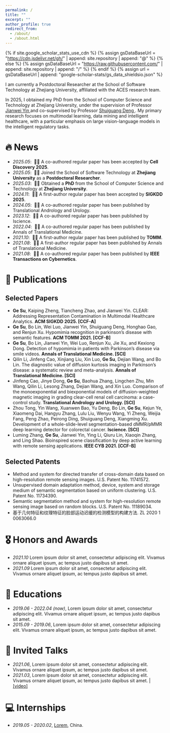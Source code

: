 ```yaml
---
permalink: /
title: ""
excerpt: ""
author_profile: true
redirect_from: 
  - /about/
  - /about.html
---
```


{% if site.google_scholar_stats_use_cdn %}
{% assign gsDataBaseUrl = "https://cdn.jsdelivr.net/gh/" | append: site.repository | append: "@" %}
{% else %}
{% assign gsDataBaseUrl = "https://raw.githubusercontent.com/" | append: site.repository | append: "/" %}
{% endif %}
{% assign url = gsDataBaseUrl | append: "google-scholar-stats/gs_data_shieldsio.json" %}

<span class='anchor' id='about-me'></span>


I am currently a Postdoctoral Researcher at the School of Software Technology at Zhejiang University, affiliated with the ACES research team.

In 2025, I obtained my PhD from the School of Computer Science and Technology at Zhejiang University, under the supervision of Professor <a href='https://mypage.zju.edu.cn/0001038/'> Jianwei Yin </a> and co-supervised by Professor <a href='https://person.zju.edu.cn/shuiguang/'> Shuiguang Deng </a>. My primary research focuses on multimodal learning, data mining and intelligent healthcare, with a particular emphasis on large vision-language models in the intelligent regulatory tasks.

# 🔥 News
- *2025.05*: &nbsp;🎉🎉 A co-authored regular paper has been accepted by **Cell Discovery 2025**.
- *2025.05*: &nbsp;🎉🎉 Joined the School of Software Technology at **Zhejiang University** as a **Postdoctoral Researcher**.
- *2025.03*: &nbsp;🎉🎉 Obtained a **PhD** from the School of Computer Science and Technology at **Zhejiang University**. 
- *2024.11*: &nbsp;🎉🎉 A first-author regular paper has been accepted by **SIGKDD 2025**. 
- *2024.05*: &nbsp;🎉🎉 A co-authored regular paper has been published by Translational Andrology and Urology.
- *2023.12*: &nbsp;🎉🎉 A co-authored regular paper has been published by Iscience.
- *2022.04*: &nbsp;🎉🎉 A co-authored regular paper has been published by Annals of Translational Medicine.
- *2021.10*: &nbsp;🎉🎉 A first-author regular paper has been published by **TOMM**.
- *2021.08*: &nbsp;🎉🎉 A first-author regular paper has been published by Annals of Translational Medicine.
- *2021.08*: &nbsp;🎉🎉 A co-authored regular paper has been published by **IEEE Transactions on Cybernetics**.

# 📝 Publications 

## Selected Papers
- **Ge Su**, Kaiping Zheng, Tiancheng Zhao, and Jianwei Yin. CLEAR: Addressing Representation Contamination in Multimodal Healthcare Analytics. **ACM SIGKDD 2025. [CCF-A]**
- **Ge Su**, Bo Lin, Wei Luo, Jianwei Yin, Shuiguang Deng, Honghao Gao, and Renjun Xu. Hypomimia recognition in parkinson’s disease with semantic features. **ACM TOMM 2021. [CCF-B]**
- **Ge Su**, Bo Lin, Jianwei Yin, Wei Luo, Renjun Xu, Jie Xu, and Kexiong Dong. Detection of hypomimia in patients with Parkinson’s disease via smile videos. **Annals of Translational Medicine. [SCI]**
- Qilin Li, Jinfeng Cao, Xinjiang Liu, Xin Luo, **Ge Su**, Dejian Wang, and Bo Lin. The diagnostic value of diffusion kurtosis imaging in Parkinson’s disease: a systematic review and meta-analysis. **Annals of Translational Medicine. [SCI]**
- Jinfeng Cao, Jinye Dong, **Ge Su**, Baohua Zhang, Lingchen Zhu, Min Wang, Qilin Li, Lesong Zhang, Dejian Wang, and Xin Luo. Comparison of the monoexponential and biexponential models of diffusion-weighted magnetic imaging in grading clear-cell renal cell carcinoma: a case-control study. **Translational Andrology and Urology. [SCI]**
- Zhou Tong, Yin Wang, Xuanwen Bao, Yu Deng, Bo Lin, **Ge Su**, Kejun Ye, Xiaomeng Dai, Hangyu Zhang, Lulu Liu, Wenyu Wang, Yi Zheng, Weijia Fang, Peng Zhao, Peirong Ding, Shuiguang Deng, Xiangming Xu. Development of a whole-slide-level segmentation-based dMMR/pMMR deep learning detector for colorectal cancer. **Iscience. [SCI]**
- Luming Zhang, **Ge Su**, Jianwei Yin, Ying Li, Qiuru Lin, Xiaoqin Zhang, and Ling Shao. Bioinspired scene classification by deep active learning with remote sensing applications. **IEEE CYB 2021. [CCF-B]**

## Selected Patents
- Method and system for directed transfer of cross-domain data based on high-resolution remote sensing images. U.S. Patent No. 11741572.
- Unsupervised domain adaptation method, device, system and storage medium of semantic segmentation based on uniform clustering. U.S. Patent No. 11734390.
- Semantic segmentation method and system for high-resolution remote sensing image based on random blocks. U.S. Patent No. 11189034.
- 基于几何特征和纹理特征的脸部运动迟缓的检测模型的构建方法. ZL 2020 1 0063066.0

# 🎖 Honors and Awards
- *2021.10* Lorem ipsum dolor sit amet, consectetur adipiscing elit. Vivamus ornare aliquet ipsum, ac tempus justo dapibus sit amet. 
- *2021.09* Lorem ipsum dolor sit amet, consectetur adipiscing elit. Vivamus ornare aliquet ipsum, ac tempus justo dapibus sit amet. 

# 📖 Educations
- *2019.06 - 2022.04 (now)*, Lorem ipsum dolor sit amet, consectetur adipiscing elit. Vivamus ornare aliquet ipsum, ac tempus justo dapibus sit amet. 
- *2015.09 - 2019.06*, Lorem ipsum dolor sit amet, consectetur adipiscing elit. Vivamus ornare aliquet ipsum, ac tempus justo dapibus sit amet. 

# 💬 Invited Talks
- *2021.06*, Lorem ipsum dolor sit amet, consectetur adipiscing elit. Vivamus ornare aliquet ipsum, ac tempus justo dapibus sit amet. 
- *2021.03*, Lorem ipsum dolor sit amet, consectetur adipiscing elit. Vivamus ornare aliquet ipsum, ac tempus justo dapibus sit amet.  \| [\[video\]](https://github.com/)

# 💻 Internships
- *2019.05 - 2020.02*, [Lorem](https://github.com/), China.
